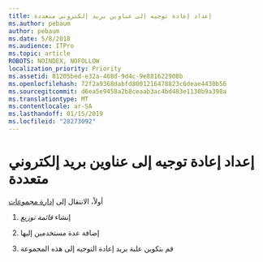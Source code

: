 ```yaml
---
title: إعداد إعادة توجيه إلى عناوين بريد إلكتروني متعددة
ms.author: pebaum
author: pebaum
ms.date: 5/8/2018
ms.audience: ITPro
ms.topic: article
ROBOTS: NOINDEX, NOFOLLOW
localization_priority: Priority
ms.assetid: 81205bed-e32a-468d-9d4c-9e881622908b
ms.openlocfilehash: 72f2a9368dabfd8001216478823c6deae4430b56
ms.sourcegitcommit: d6ea5e9458a2b8ceaab3ac4bd483e1130b9a398a
ms.translationtype: MT
ms.contentlocale: ar-SA
ms.lasthandoff: 01/15/2019
ms.locfileid: "28273092"
---
```

# <a name="setting-up-forwarding-to-multiple-email-addresses"></a>إعداد إعادة توجيه إلى عناوين بريد إلكتروني متعددة

أولاً، الانتقال إلى [إدارة مجموعات](https://portal.office.com/adminportal/home#/groups)
  
1. إنشاء *قائمة توزيع* 
    
2. إضافة عدة مستخدمين إليها
    
3. قم بتكوين علبة بريد إعادة التوجيه إلى هذه المجموعة
    

